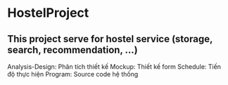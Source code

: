 # HostelProject
This project serve for hostel service (storage, search, recommendation, ...)
----------------------------------------------------------------------------
Analysis-Design: Phân tích thiết kế
Mockup: Thiết kế form
Schedule: Tiến độ thực hiện
Program: Source code hệ thống
